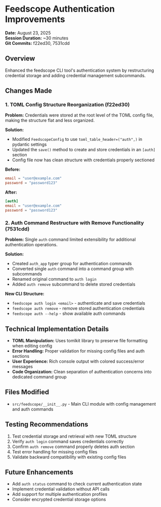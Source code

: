 # Feedscope Authentication Improvements

**Date:** August 23, 2025  
**Session Duration:** ~30 minutes  
**Git Commits:** f22ed30, 7531cdd

## Overview

Enhanced the feedscope CLI tool's authentication system by restructuring credential storage and adding credential management subcommands.

## Changes Made

### 1. TOML Config Structure Reorganization (f22ed30)

**Problem:** Credentials were stored at the root level of the TOML config file, making the structure flat and less organized.

**Solution:** 
- Modified `FeedscopeConfig` to use `toml_table_header=("auth",)` in pydantic settings
- Updated the `save()` method to create and store credentials in an `[auth]` section
- Config file now has clean structure with credentials properly sectioned

**Before:**
```toml
email = "user@example.com"
password = "password123"
```

**After:**
```toml
[auth]
email = "user@example.com"
password = "password123"
```

### 2. Auth Command Restructure with Remove Functionality (7531cdd)

**Problem:** Single `auth` command limited extensibility for additional authentication operations.

**Solution:**
- Created `auth_app` typer group for authentication commands
- Converted single `auth` command into a command group with subcommands
- Renamed original command to `auth login`
- Added `auth remove` subcommand to delete stored credentials

**New CLI Structure:**
- `feedscope auth login <email>` - authenticate and save credentials
- `feedscope auth remove` - remove stored authentication credentials
- `feedscope auth --help` - show available auth commands

## Technical Implementation Details

- **TOML Manipulation:** Uses tomlkit library to preserve file formatting when editing config
- **Error Handling:** Proper validation for missing config files and auth sections
- **User Experience:** Rich console output with colored success/error messages
- **Code Organization:** Clean separation of authentication concerns into dedicated command group

## Files Modified

- `src/feedscope/__init__.py` - Main CLI module with config management and auth commands

## Testing Recommendations

1. Test credential storage and retrieval with new TOML structure
2. Verify `auth login` command saves credentials correctly
3. Confirm `auth remove` command properly deletes auth section
4. Test error handling for missing config files
5. Validate backward compatibility with existing config files

## Future Enhancements

- Add `auth status` command to check current authentication state
- Implement credential validation without API calls
- Add support for multiple authentication profiles
- Consider encrypted credential storage options
